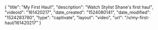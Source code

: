 {
    "title": "My First Haul!",
    "description": "Watch Stylist Shane's first haul",
    "videoid": "161420217",
    "date_created": "1524080141",
    "date_modified": "1524283780",
    "type": "captivate",
    "layout": "video",
    "url": "\/v\/my-first-haul\/161420217"
}